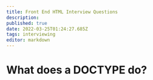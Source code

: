 ```yaml
---
title: Front End HTML Interview Questions
description: 
published: true
date: 2022-03-25T01:24:27.685Z
tags: interviewing
editor: markdown
---
```


# What does a DOCTYPE do?
